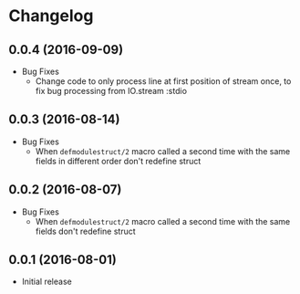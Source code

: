 # Changelog

## 0.0.4 (2016-09-09)

* Bug Fixes
  * Change code to only process line at first position of stream once, to fix bug processing from IO.stream :stdio

## 0.0.3 (2016-08-14)

* Bug Fixes
  * When `defmodulestruct/2` macro called a second time with the same fields in different order don't redefine struct

## 0.0.2 (2016-08-07)

* Bug Fixes
  * When `defmodulestruct/2` macro called a second time with the same fields don't redefine struct

## 0.0.1 (2016-08-01)

* Initial release

